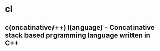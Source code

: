# cl

## c(oncatinative/++) l(anguage) - Concatinative stack based prgramming language written in C++
